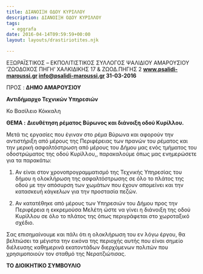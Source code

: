 ```yaml
---
title: ΔΙΑΝΟΙΞΗ ΟΔΟΥ ΚΥΡΙΛΛΟΥ
description: ΔΙΑΝΟΙΞΗ ΟΔΟΥ ΚΥΡΙΛΛΟΥ
tags:
  - eggrafa
date: 2016-04-14T09:59:59+00:00
layout: layouts/drastiriotites.njk

---
```


<!-- excerpt -->

ΕΞΩΡΑΪΣΤΙΚΟΣ – EKΠΟΛΙΤΙΣΤΙΚΟΣ ΣΥΛΛΟΓΟΣ ΨΑΛΙΔΙΟΥ ΑΜΑΡΟΥΣΙΟΥ ‘ΖΩΟΔΟΧΟΣ ΠΗΓΗ’ ΧΑΛΚΙΔΙΚΗΣ 17 &amp; ΖΩΟΔ.ΠΗΓΗΣ 2 **www.psalidi-maroussi.gr info@psalidi-maroussi.gr 31-03-2016**

ΠΡΟΣ : **ΔΗΜΟ ΑΜΑΡΟΥΣΙΟΥ**

**Αντιδήμαρχο Τεχνικών Υπηρεσιών**

Κο Βασίλειο Κόκκαλη

**ΘΕΜΑ :** **Διευθέτηση ρέματος Βύρωνος και διάνοιξη οδού Κυρίλλου.**

Μετά τις εργασίες που έγιναν στο ρέμα Βύρωνα και αφορούν την αντιστήριξη από μέρους της Περιφέρειας των πρανών του ρέματος και την μερική ασφαλτόστρωση από μέρους του Δήμου μας ενός τμήματος του οδοστρώματος της οδού Κυρίλλου,, παρακαλούμε όπως μας ενημερώσετε για τα παρακάτω:

1. Αν είναι στον χρονοπρογραμματισμό της Τεχνικής Υπηρεσίας του δήμου η ολοκλήρωση της ασφαλτόστρωσης σε όλο το πλάτος της οδού με την απόσυρση των χωμάτων που έχουν απομείνει και την κατασκευή κάγκελων για την προστασία πεζών.

1. Αν κατατέθηκε από μέρους των Υπηρεσιών του Δήμου προς την Περιφέρεια η εκκρεμούσα Μελέτη ώστε να γίνει η διάνοιξη της οδού Κυρίλλου σε όλο το πλάτος της όπως περιγράφεται στο χωροταξικό σχέδιο.

Σας επισημαίνουμε και πάλι ότι η ολοκλήρωση του εν λόγω έργου, θα βελτιώσει τα μέγιστα την εικόνα της περιοχής αυτής που είναι σημείο διέλευσης καθημερινά εκατοντάδων διερχόμενων πολιτών που χρησιμοποιούν τον σταθμό της Νερατζιώτισας.

**ΤΟ ΔΙΟΙΚΗΤΙΚΟ ΣΥΜΒΟΥΛΙΟ**
